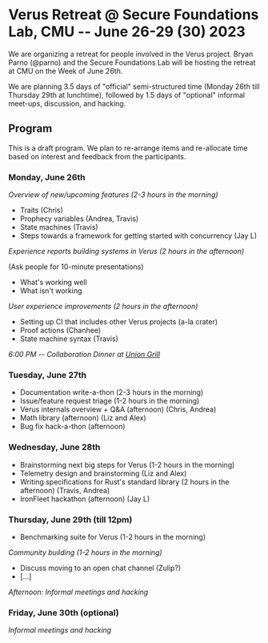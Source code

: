 # Verus Retreat @ Secure Foundations Lab, CMU -- June 26-29 (30) 2023

We are organizing a retreat for people involved in the Verus project.
Bryan Parno (@parno) and the Secure Foundations Lab will be hosting the retreat at CMU on the Week of June 26th.

We are planning 3.5 days of "official" semi-structured time (Monday 26th till Thursday 29th at lunchtime),
followed by 1.5 days of "optional" informal meet-ups, discussion, and hacking.

## Program

This is a draft program. We plan to re-arrange items and re-allocate time based on interest and feedback from the participants.

### Monday, June 26th

*Overview of new/upcoming features (2-3 hours in the morning)*

- Traits (Chris)
- Prophecy variables (Andrea, Travis)
- State machines (Travis)
- Steps towards a framework for getting started with concurrency (Jay L)

*Experience reports building systems in Verus (2 hours in the afternoon)*

(Ask people for 10-minute presentations)
- What's working well
- What isn't working

*User experience improvements (2 hours in the afternoon)*

- Setting up CI that includes other Verus projects (a-la crater)
- Proof actions (Chanhee)
- State machine syntax (Travis)

*6:00 PM -- Collaboration Dinner at [Union Grill](https://goo.gl/maps/FuDFyREMUxLjNWeC8)*

### Tuesday, June 27th

- Documentation write-a-thon  (2-3 hours in the morning)
- Issue/feature request triage (1-2 hours in the morning)
- Verus internals overview + Q&A (afternoon) (Chris, Andrea)
- Math library (afternoon) (Liz and Alex)
- Bug fix hack-a-thon (afternoon)

### Wednesday, June 28th

- Brainstorming next big steps for Verus (1-2 hours in the morning)
- Telemetry design and brainstorming (Liz and Alex)
- Writing specifications for Rust's standard library (2 hours in the afternoon) (Travis, Andrea)
- IronFleet hackathon (afternoon) (Jay L)

### Thursday, June 29th (till 12pm)

- Benchmarking suite for Verus (1-2 hours in the morning)

*Community building (1-2 hours in the morning)*

- Discuss moving to an open chat channel (Zulip?)
- [...]


*Afternoon: Informal meetings and hacking*

### Friday, June 30th (optional)

*Informal meetings and hacking*